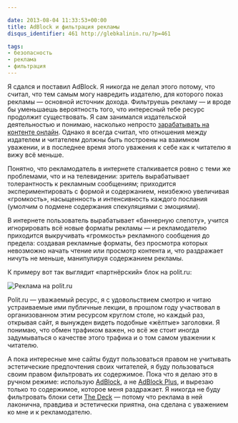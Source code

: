 ```yaml
---

date: 2013-08-04 11:33:53+00:00
title: AdBlock и фильтрация рекламы
disqus_identifier: 461 http://glebkalinin.ru/?p=461

tags:
- безопасность
- реклама
- фильтрация
---
```


Я сдался и поставил AdBlock. Я никогда не делал этого потому, что считал, что тем самым могу навредить издателю, для которого показ рекламы — основной источник дохода. Фильтруешь рекламу — и вроде бы уменьшаешь вероятность того, что интересный тебе ресурс продолжит существовать. Я сам занимался издательской деятельностью и понимаю, насколько непросто [зарабатывать на контенте онлайн](http://www.glebkalinin.ru/make-living-on-conent/). Однако я всегда считал, что отношения между издателем и читателем должны быть построены на взаимном уважении, и в последнее время этого уважения к себе как к читателю я вижу всё меньше.

Понятно, что рекламодатель в интернете сталкивается ровно с теми же проблемами, что и на телевидении: зритель вырабатывает толерантность к рекламным сообщениям; приходится экспериментировать с формой и содержанием, неизбежно увеличивая «громкость», насыщенность и интенсивность каждого послания (умолчим о подмене содержания спекуляциями с эмоциями). 

В интернете пользователь вырабатывает «баннерную слепоту», учится игнорировать всё новые форматы рекламы — и рекламодателю приходится выкручивать «громкость» рекламного сообщения до предела: создавая рекламные форматы, без просмотра которых невозможно начать чтение или просмотр контента и, что раздражает ничуть не меньше, манипулируя содержанием рекламы.

К примеру вот так выглядит «партнёрский» блок на polit.ru:

![Реклама на polit.ru](http://www.glebkalinin.ru/wp-content/uploads/2013/08/Screen-Shot-2013-08-04-at-3.21.51-PM.png)

Polit.ru — уважаемый ресурс, я с удовольствием смотрю и читаю устраиваемые ими публичные лекции, в прошлом году участвовал в организованном этим ресурсом круглом столе, но каждый раз, открывая сайт, я вынужден видеть подобные «жёлтые» заголовки. Я понимаю, что обмен трафиком важен, но всё же стоит иногда задумываться о качестве этого трафика и о том самом уважении к читателю.

А пока интересные мне сайты будут пользоваться правом не учитывать эстетические предпочтения своих читателей, я буду пользоваться своим правом фильтровать их содержимое. Пока что я делаю это в ручном режиме: использую [AdBlock](https://chrome.google.com/webstore/detail/adblock/gighmmpiobklfepjocnamgkkbiglidom), а не [AdBlock  Plus](https://adblockplus.org/en/chrome), и вырезаю только то содержимое, которое меня раздражает. Я никогда не буду фильтровать блоки сети [The Deck](http://decknetwork.net/) — потому что реклама в ней лаконична, правдива и эстетически приятна, она сделана с уважением ко мне и к рекламодателю.
